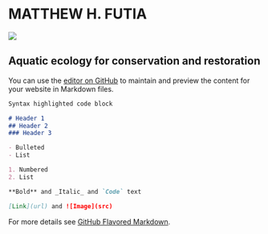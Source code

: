 # MATTHEW H. FUTIA

![](https://github.com/mfutia/mfutia.github.io/LakeTrout.jpg)
## Aquatic ecology for conservation and restoration

You can use the [editor on GitHub](https://github.com/mfutia/mfutia.github.io/edit/main/index.md) to maintain and preview the content for your website in Markdown files.

```markdown
Syntax highlighted code block

# Header 1
## Header 2
### Header 3

- Bulleted
- List

1. Numbered
2. List

**Bold** and _Italic_ and `Code` text

[Link](url) and ![Image](src)
```

For more details see [GitHub Flavored Markdown](https://guides.github.com/features/mastering-markdown/).

